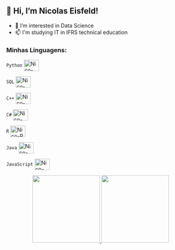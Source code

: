 ## 👋 Hi, I’m Nicolas Eisfeld!
- 👀 I’m interested in Data Science
- 📫 I'm studying IT in IFRS technical education

### Minhas Linguagens:
```Python``` <img align="center" alt="Nico-Python" height="30" width="40" src="https://raw.githubusercontent.com/devicons/devicon/master/icons/python/python-original.svg">

```SQL``` <img align="center" alt="Nico-SQL" height="30" width="40" src="https://cdn.jsdelivr.net/gh/devicons/devicon/icons/mysql/mysql-original.svg" />

```C++``` <img align="center" alt="Nico-C++" height="30" width="40" src="https://cdn.jsdelivr.net/gh/devicons/devicon/icons/cplusplus/cplusplus-original.svg" />

```C#``` <img align="center" alt="Nico-C#" height="30" width="40" src="https://cdn.jsdelivr.net/gh/devicons/devicon/icons/csharp/csharp-original.svg" />

```R``` <img align="center" alt="Nico-R" height="30" width="40" src="https://cdn.jsdelivr.net/gh/devicons/devicon/icons/r/r-original.svg" />

```Java``` <img align="center" alt="Nico-Java" height="30" width="40" src="https://cdn.jsdelivr.net/gh/devicons/devicon/icons/java/java-original.svg" />

```JavaScript``` <img align="center" alt="Nico-Javascript" height="30" width="40" src="https://cdn.jsdelivr.net/gh/devicons/devicon/icons/javascript/javascript-original.svg" />

 
 
<div align="center">
  <a href="https://www.instagram.com/nico_eisfeld">
  <img height="180em" src="https://github-readme-stats.vercel.app/api?username=NicolasEisfeld&show_icons=true&theme=dark&include_all_commits=true&count_private=true"/>
  <img height="180em" src="https://github-readme-stats.vercel.app/api/top-langs/?username=NicolasEisfeld&layout=compact&langs_count=7&theme=dark"/>
    


 



